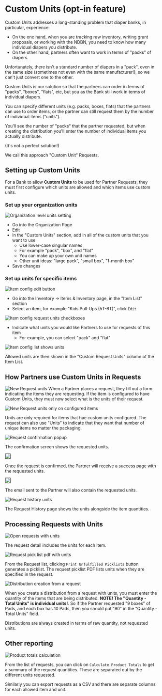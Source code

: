 # Custom Units (opt-in feature)

Custom Units addresses a long-standing problem that diaper banks, in particular, experience:

- On the one hand, when you are tracking raw inventory, writing grant proposals, or working with the NDBN, you need to know how many individual diapers you distribute.
- On the other hand, partners often want to work in terms of "packs" of diapers.

Unfortunately,  there isn't a standard number of diapers in a "pack", even in the same size (sometimes not even with the same manufacturer!), so we can't just convert one to the other.

Custom Units is our solution so that the partners can order in terms of "packs", "boxes", "flats", etc, but you as the Bank still work in terms of individual diapers.

You can specify different units (e.g. packs, boxes, flats) that the partners can use to order items, or the partner can still request them by the number of individual items ("units").

You'll see the number of "packs" that the partner requested, but when creating the distribution you'll enter the number of individual items you actually distribute.

(It's not a perfect solution!)

We call this approach "Custom Unit" Requests.

## Setting up Custom Units

For a Bank to allow **Custom Units** to be used for Partner Requests, they must first configure which units are allowed and which items use custom units.

### Set up your organization units
![Organization level units setting](images/special_custom_units/Organization_level_units_setting.png)

- Go into the Organization Page
- Edit
- In the "Custom Units" section, add in all of the custom units that you want to use
  - Use lower-case singular names
  - For example "pack", "box", and "flat"
  - You can make up your own unit names
  - Other unit ideas: "large pack", "small box", "1-month box"
- Save changes

### Set up units for specific items

![Item config edit button](images/special_custom_units/Item_config_edit_button.png)
- Go into the Inventory → Items & Inventory page, in the "Item List" section
- Select an item, for example "Kids Pull-Ups (5T-6T)", click `Edit`

![Item config request units checkboxes](images/special_custom_units/Item_config_request_units_checkboxes.png)
- Indicate what units you would like Partners to use for requests of this item
  - For example, you can select "pack" and "flat"

![Item config list shows units](images/special_custom_units/Item_config_list_shows_units.png)

Allowed units are then shown in the "Custom Request Units" column of the Item List.

## How Partners use Custom Units in Requests

![New Request units](images/special_custom_units/New_Request_units.png)
When a Partner places a request, they fill out a form indicating the items they are requesting. If the item is configured to have Custom Units, they must now select what is the units of their request.

![New Request units only on configured items](images/special_custom_units/New_Request_units_only_on_configured_items.png)

Units are only required for items that hae custom units configured. The request can also use "Units" to indicate that they want that number of unique items no matter the packaging.

![Request confirmation popup](images/special_custom_units/Request_confirmation_popup.png)

The confirmation screen shows the requested units.

<img src="images/special_custom_units/Success_page.png" border=1 />

Once the request is confirmed, the Partner will receive a success page with the requested units.

<img src="images/special_custom_units/Email_with_units.png" border=1>

The email sent to the Partner will also contain the requested units.

![Request history units](images/special_custom_units/Request_history_units.png)

The Request History page shows the units alongside the item quantities.

## Processing Requests with Units
![Open requests with units](images/special_custom_units/Open_requests_with_units.png)

The request detail includes the units for each item.

![Request pick list pdf with units](images/special_custom_units/Request_pick_list_pdf_with_units.png)

From the Request list, clicking `Print Unfulfilled Picklists` button generates a picklist. The request picklist PDF lists units when they are specified in the request.


![Distribution creation from a request](images/special_custom_units/Distribution_creation_from_a_request.png)

When you create a distribution from a request with units, you must enter the quantity of the items that are being distributed. **NOTE! The "Quantity - Total Units" is individual units!**. So if the Partner requested "9 boxes" of Pads, and each box has 10 Pads, then you should put "90" in the "Quantity - Total Units" field.

Distributions are always created in terms of raw quantity, not requested units.


## Other reporting

![Product totals calculation](images/special_custom_units/Product_totals_calculation.png)

From the list of requests, you can click on `Calculate Product Totals` to get a summary of the request quantities. These are separated out by the different units requested.

Similarly you can export requests as a CSV and there are separate columns for each allowed item and unit.

